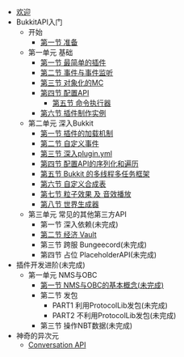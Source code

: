 * [欢迎](README.md)
* BukkitAPI入门
  - 开始
    - [第一节 准备](brm-0-1.md)
  - 第一单元 基础
    - [第一节 最简单的插件](brm-1-1.md)
    - [第二节 事件与事件监听](brm-1-2.md)
    - [第三节 对象化的MC](brm-1-3.md)
    - [第四节 配置API](brm-1-4.md)
	  - [第五节 命令执行器](brm-1-5.md)
  	- [第六节 插件制作实例](brm-1-6.md)
  - 第二单元 深入Bukkit
    - [第一节 插件的加载机制](brm-2-1.md)
    - [第二节 自定义事件](brm-2-2.md)
    - [第三节 深入plugin.yml](brm-2-3.md)
    - [第四节 配置API的序列化和遍历](brm-2-4.md)
    - [第五节 Bukkit 的多线程多任务框架](brm-2-5.md)
    - [第六节 自定义合成表](brm-2-6.md)
    - [第七节 粒子效果 及 音效播放](brm-2-7.md)
    - [第八节 世界生成器](brm-2-8.md)
  - 第三单元 常见的其他第三方API
    - 第一节 深入依赖(未完成)
    - [第二节 经济 Vault](brm-3-2.md)
    - 第三节 跨服 Bungeecord(未完成)
    - 第四节 占位 PlaceholderAPI(未完成)
* 插件开发进阶(未完成)
  - 第一单元 NMS与OBC
    - [第一节 NMS与OBC的基本概念(未完成)](bsd-1-1.md)
	- 第二节 发包
	  - PART1 利用ProtocolLib发包(未完成)
	  - PART2 不利用ProtocolLib发包(未完成)
	- 第三节 操作NBT数据(未完成)
* 神奇的异次元
  - [Conversation API](rua-1.md)
  
	
